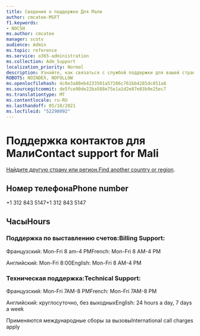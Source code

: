 ```yaml
---
title: Сведения о поддержке Для Мали
author: cmcatee-MSFT
f1.keywords:
- NOCSH
ms.author: cmcatee
manager: scotv
audience: Admin
ms.topic: reference
ms.service: o365-administration
ms.collection: Adm_Support
localization_priority: Normal
description: Узнайте, как связаться с службой поддержки для вашей страны или региона.
ROBOTS: NOINDEX, NOFOLLOW
ms.openlocfilehash: 4c0e3a80eb4233501a57206c761bb4285dc851a8
ms.sourcegitcommit: de5fce90de22ba588e75e1a1d2e87e03b9e25ec7
ms.translationtype: MT
ms.contentlocale: ru-RU
ms.lasthandoff: 05/10/2021
ms.locfileid: "52298092"
---
```

# <a name="contact-support-for-mali"></a><span data-ttu-id="22213-103">Поддержка контактов для Мали</span><span class="sxs-lookup"><span data-stu-id="22213-103">Contact support for Mali</span></span>

<span data-ttu-id="22213-104">[Найдите другую страну или регион.](../../business-video/get-help-support.md)</span><span class="sxs-lookup"><span data-stu-id="22213-104">[Find another country or region](../../business-video/get-help-support.md).</span></span>

## <a name="phone-number"></a><span data-ttu-id="22213-105">Номер телефона</span><span class="sxs-lookup"><span data-stu-id="22213-105">Phone number</span></span>
<span data-ttu-id="22213-106">+1 312 843 5147</span><span class="sxs-lookup"><span data-stu-id="22213-106">+1 312 843 5147</span></span>

## <a name="hours"></a><span data-ttu-id="22213-107">Часы</span><span class="sxs-lookup"><span data-stu-id="22213-107">Hours</span></span>
### <a name="billing-support"></a><span data-ttu-id="22213-108">Поддержка по выставлению счетов:</span><span class="sxs-lookup"><span data-stu-id="22213-108">Billing Support:</span></span>

<span data-ttu-id="22213-109">Французский: Mon-Fri 8 am-4 PM</span><span class="sxs-lookup"><span data-stu-id="22213-109">French: Mon-Fri 8 AM-4 PM</span></span>

<span data-ttu-id="22213-110">Английский: Mon-Fri 8:00</span><span class="sxs-lookup"><span data-stu-id="22213-110">English: Mon-Fri 8 AM-4 PM</span></span>

### <a name="technical-support"></a><span data-ttu-id="22213-111">Техническая поддержка:</span><span class="sxs-lookup"><span data-stu-id="22213-111">Technical Support:</span></span>

<span data-ttu-id="22213-112">Французский: Mon-Fri 7AM-8 PM</span><span class="sxs-lookup"><span data-stu-id="22213-112">French: Mon-Fri 7AM-8 PM</span></span>

<span data-ttu-id="22213-113">Английский: круглосуточно, без выходных</span><span class="sxs-lookup"><span data-stu-id="22213-113">English: 24 hours a day, 7 days a week</span></span>

<span data-ttu-id="22213-114">Применяются международные сборы за вызовы</span><span class="sxs-lookup"><span data-stu-id="22213-114">International call charges apply</span></span>
